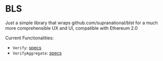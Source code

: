 # BLS

Just a simple library that wraps github.com/supranational/blst for a much more comprehensible UX and UI, compatible with Ethereum 2.0

Current Functionalities:

* `Verify`: [specs](https://github.com/ethereum/consensus-specs/blob/dev/specs/phase0/beacon-chain.md#bls-signatures)
* `VerifyAggregate`: [specs](https://github.com/ethereum/consensus-specs/blob/dev/specs/phase0/beacon-chain.md#bls-signatures)